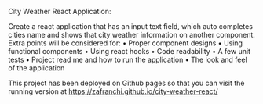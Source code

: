 
City Weather React Application:

Create a react application that has an input text field, which auto completes cities name and shows that city weather information on another component. Extra points will be considered for:
    • Proper component designs
    • Using functional components
    • Using react hooks
    • Code readability
    • A few unit tests
    • Project read me and how to run the application
    • The look and feel of the application

This project has been deployed on Github pages so that you can visit the running version at https://zafranchi.github.io/city-weather-react/
